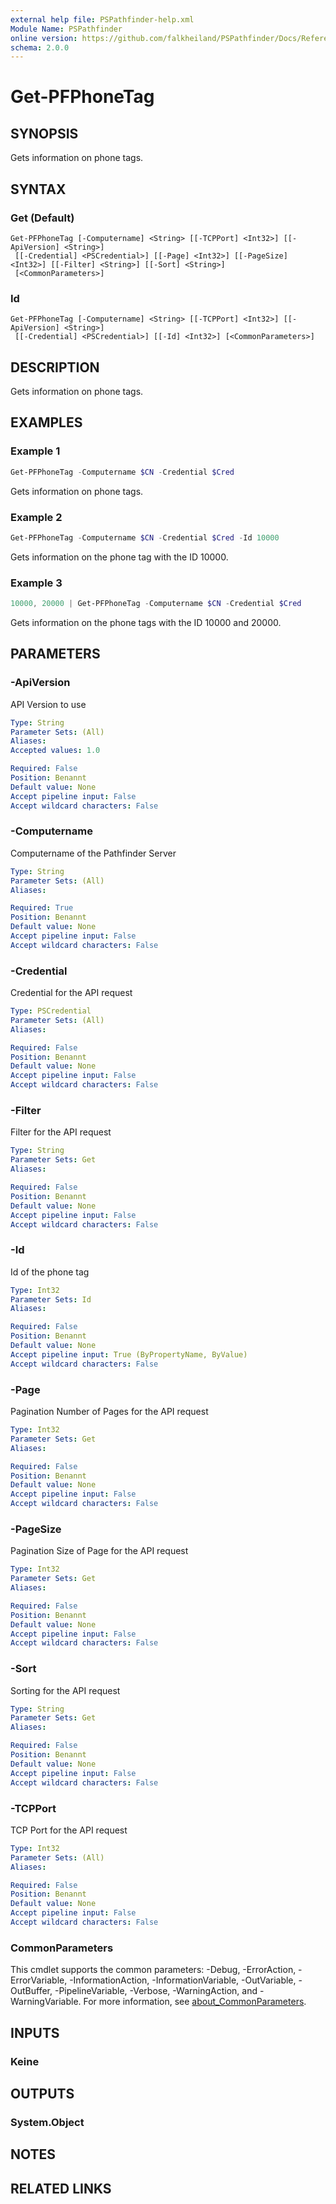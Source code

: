 ```yaml
---
external help file: PSPathfinder-help.xml
Module Name: PSPathfinder
online version: https://github.com/falkheiland/PSPathfinder/Docs/Reference/Get-PFPhoneTag.md
schema: 2.0.0
---
```


# Get-PFPhoneTag

## SYNOPSIS
Gets information on phone tags.

## SYNTAX

### Get (Default)
```
Get-PFPhoneTag [-Computername] <String> [[-TCPPort] <Int32>] [[-ApiVersion] <String>]
 [[-Credential] <PSCredential>] [[-Page] <Int32>] [[-PageSize] <Int32>] [[-Filter] <String>] [[-Sort] <String>]
 [<CommonParameters>]
```

### Id
```
Get-PFPhoneTag [-Computername] <String> [[-TCPPort] <Int32>] [[-ApiVersion] <String>]
 [[-Credential] <PSCredential>] [[-Id] <Int32>] [<CommonParameters>]
```

## DESCRIPTION
Gets information on phone tags.

## EXAMPLES

### Example 1
```powershell
Get-PFPhoneTag -Computername $CN -Credential $Cred
```

Gets information on phone tags.

### Example 2
```powershell
Get-PFPhoneTag -Computername $CN -Credential $Cred -Id 10000
```

Gets information on the phone tag with the ID 10000.

### Example 3
```powershell
10000, 20000 | Get-PFPhoneTag -Computername $CN -Credential $Cred
```

Gets information on the phone tags with the ID 10000 and 20000.

## PARAMETERS

### -ApiVersion
API Version to use

```yaml
Type: String
Parameter Sets: (All)
Aliases:
Accepted values: 1.0

Required: False
Position: Benannt
Default value: None
Accept pipeline input: False
Accept wildcard characters: False
```

### -Computername
Computername of the Pathfinder Server

```yaml
Type: String
Parameter Sets: (All)
Aliases:

Required: True
Position: Benannt
Default value: None
Accept pipeline input: False
Accept wildcard characters: False
```

### -Credential
Credential for the API request

```yaml
Type: PSCredential
Parameter Sets: (All)
Aliases:

Required: False
Position: Benannt
Default value: None
Accept pipeline input: False
Accept wildcard characters: False
```

### -Filter
Filter for the API request

```yaml
Type: String
Parameter Sets: Get
Aliases:

Required: False
Position: Benannt
Default value: None
Accept pipeline input: False
Accept wildcard characters: False
```

### -Id
Id of the phone tag

```yaml
Type: Int32
Parameter Sets: Id
Aliases:

Required: False
Position: Benannt
Default value: None
Accept pipeline input: True (ByPropertyName, ByValue)
Accept wildcard characters: False
```

### -Page
Pagination Number of Pages for the API request

```yaml
Type: Int32
Parameter Sets: Get
Aliases:

Required: False
Position: Benannt
Default value: None
Accept pipeline input: False
Accept wildcard characters: False
```

### -PageSize
Pagination Size of Page for the API request

```yaml
Type: Int32
Parameter Sets: Get
Aliases:

Required: False
Position: Benannt
Default value: None
Accept pipeline input: False
Accept wildcard characters: False
```

### -Sort
Sorting for the API request

```yaml
Type: String
Parameter Sets: Get
Aliases:

Required: False
Position: Benannt
Default value: None
Accept pipeline input: False
Accept wildcard characters: False
```

### -TCPPort
TCP Port for the API request

```yaml
Type: Int32
Parameter Sets: (All)
Aliases:

Required: False
Position: Benannt
Default value: None
Accept pipeline input: False
Accept wildcard characters: False
```

### CommonParameters
This cmdlet supports the common parameters: -Debug, -ErrorAction, -ErrorVariable, -InformationAction, -InformationVariable, -OutVariable, -OutBuffer, -PipelineVariable, -Verbose, -WarningAction, and -WarningVariable. For more information, see [about_CommonParameters](http://go.microsoft.com/fwlink/?LinkID=113216).

## INPUTS

### Keine

## OUTPUTS

### System.Object
## NOTES

## RELATED LINKS
